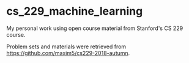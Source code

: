 # cs_229_machine_learning
My personal work using open course material from Stanford's CS 229 course.

Problem sets and materials were retrieved from https://github.com/maxim5/cs229-2018-autumn.
